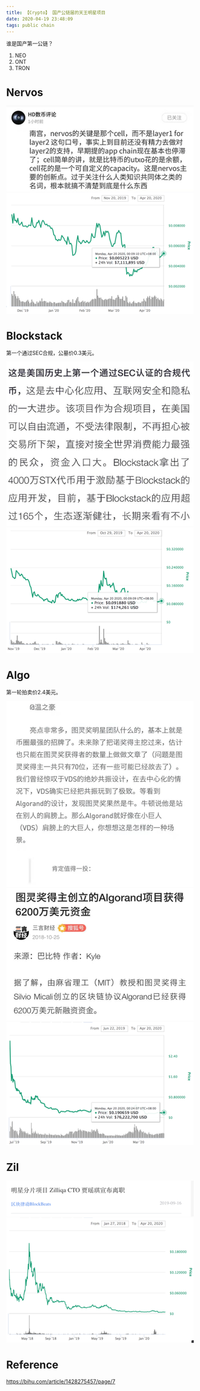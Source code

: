 ```yaml
---
title: 【Crypto】 国产公链届的天王明星项目
date: 2020-04-19 23:48:09
tags: public chain
---
```


谁是国产第一公链？

1. NEO
1. ONT
1. TRON

# Nervos

![](/images/nervos-2.png)
![](/images/nervos-1.png)


# Blockstack

第一个通过SEC合规，公墓价0.3美元。

![](/images/blockstack-2.png)
![](/images/blockstack-1.png)

# Algo

第一轮拍卖价2.4美元。

![](/images/algorand-2.png)
![](/images/algorand-3.png)
![](/images/algorand-1.png)

# Zil

![](/images/zil-2.png)
![](/images/zil-1.png)

# Reference

https://bihu.com/article/1428275457/page/7
